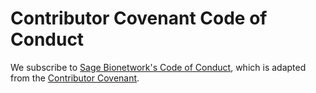 # Contributor Covenant Code of Conduct

We subscribe to [Sage Bionetwork's Code of Conduct](https://sagebionetworks.org/code-of-conduct/), which is adapted from the [Contributor Covenant](https://www.contributor-covenant.org/).
